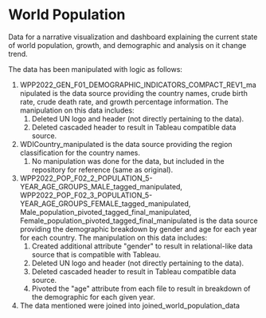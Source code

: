 # World Population
Data for a narrative visualization and dashboard explaining the current state of world population, growth, and demographic and analysis on it change trend.

The data has been manipulated with logic as follows:
1. WPP2022_GEN_F01_DEMOGRAPHIC_INDICATORS_COMPACT_REV1_manipulated is the data source providing the country names, crude birth rate, crude death rate, and growth percentage information. The manipulation on this data includes: 
   1. Deleted UN logo and header (not directly pertaining to the data).
   2. Deleted cascaded header to result in Tableau compatible data source.
2. WDICountry_manipulated is the data source providing the region classification for the country names.
   1. No manipulation was done for the data, but included in the repository for reference (same as original).
3. WPP2022_POP_F02_2_POPULATION_5-YEAR_AGE_GROUPS_MALE_tagged_manipulated, WPP2022_POP_F02_3_POPULATION_5-YEAR_AGE_GROUPS_FEMALE_tagged_manipulated, Male_population_pivoted_tagged_final_manipulated, Female_population_pivoted_tagged_final_manipulated is the data source providing the demographic breakdown by gender and age for each year for each country. The manipulation on this data includes: 
   1. Created additional attribute "gender" to result in relational-like data source that is compatible with Tableau.
   2. Deleted UN logo and header (not directly pertaining to the data).
   3. Deleted cascaded header to result in Tableau compatible data source.
   4. Pivoted the "age" attribute from each file to result in breakdown of the demographic for each given year.
4. The data mentioned were joined into joined_world_population_data